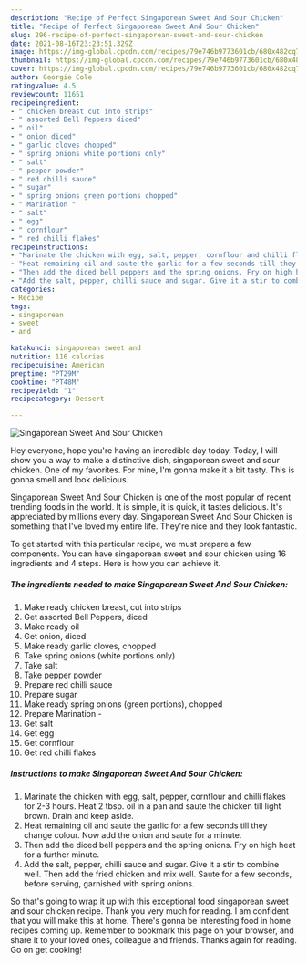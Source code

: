 ```yaml
---
description: "Recipe of Perfect Singaporean Sweet And Sour Chicken"
title: "Recipe of Perfect Singaporean Sweet And Sour Chicken"
slug: 296-recipe-of-perfect-singaporean-sweet-and-sour-chicken
date: 2021-08-16T23:23:51.329Z
image: https://img-global.cpcdn.com/recipes/79e746b9773601cb/680x482cq70/singaporean-sweet-and-sour-chicken-recipe-main-photo.jpg
thumbnail: https://img-global.cpcdn.com/recipes/79e746b9773601cb/680x482cq70/singaporean-sweet-and-sour-chicken-recipe-main-photo.jpg
cover: https://img-global.cpcdn.com/recipes/79e746b9773601cb/680x482cq70/singaporean-sweet-and-sour-chicken-recipe-main-photo.jpg
author: Georgie Cole
ratingvalue: 4.5
reviewcount: 11651
recipeingredient:
- " chicken breast cut into strips"
- " assorted Bell Peppers diced"
- " oil"
- " onion diced"
- " garlic cloves chopped"
- " spring onions white portions only"
- " salt"
- " pepper powder"
- " red chilli sauce"
- " sugar"
- " spring onions green portions chopped"
- " Marination "
- " salt"
- " egg"
- " cornflour"
- " red chilli flakes"
recipeinstructions:
- "Marinate the chicken with egg, salt, pepper, cornflour and chilli flakes for 2-3 hours. Heat 2 tbsp. oil in a pan and saute the chicken till light brown. Drain and keep aside."
- "Heat remaining oil and saute the garlic for a few seconds till they change colour. Now add the onion and saute for a minute."
- "Then add the diced bell peppers and the spring onions. Fry on high heat for a further minute."
- "Add the salt, pepper, chilli sauce and sugar. Give it a stir to combine well. Then add the fried chicken and mix well. Saute for a few seconds, before serving, garnished with spring onions."
categories:
- Recipe
tags:
- singaporean
- sweet
- and

katakunci: singaporean sweet and 
nutrition: 116 calories
recipecuisine: American
preptime: "PT29M"
cooktime: "PT48M"
recipeyield: "1"
recipecategory: Dessert

---
```



![Singaporean Sweet And Sour Chicken](https://img-global.cpcdn.com/recipes/79e746b9773601cb/680x482cq70/singaporean-sweet-and-sour-chicken-recipe-main-photo.jpg)

Hey everyone, hope you're having an incredible day today. Today, I will show you a way to make a distinctive dish, singaporean sweet and sour chicken. One of my favorites. For mine, I'm gonna make it a bit tasty. This is gonna smell and look delicious.



Singaporean Sweet And Sour Chicken is one of the most popular of recent trending foods in the world. It is simple, it is quick, it tastes delicious. It's appreciated by millions every day. Singaporean Sweet And Sour Chicken is something that I've loved my entire life. They're nice and they look fantastic.


To get started with this particular recipe, we must prepare a few components. You can have singaporean sweet and sour chicken using 16 ingredients and 4 steps. Here is how you can achieve it.

<!--inarticleads1-->

##### The ingredients needed to make Singaporean Sweet And Sour Chicken:

1. Make ready  chicken breast, cut into strips
1. Get  assorted Bell Peppers, diced
1. Make ready  oil
1. Get  onion, diced
1. Make ready  garlic cloves, chopped
1. Take  spring onions (white portions only)
1. Take  salt
1. Take  pepper powder
1. Prepare  red chilli sauce
1. Prepare  sugar
1. Make ready  spring onions (green portions), chopped
1. Prepare  Marination -
1. Get  salt
1. Get  egg
1. Get  cornflour
1. Get  red chilli flakes




<!--inarticleads2-->

##### Instructions to make Singaporean Sweet And Sour Chicken:

1. Marinate the chicken with egg, salt, pepper, cornflour and chilli flakes for 2-3 hours. Heat 2 tbsp. oil in a pan and saute the chicken till light brown. Drain and keep aside.
1. Heat remaining oil and saute the garlic for a few seconds till they change colour. Now add the onion and saute for a minute.
1. Then add the diced bell peppers and the spring onions. Fry on high heat for a further minute.
1. Add the salt, pepper, chilli sauce and sugar. Give it a stir to combine well. Then add the fried chicken and mix well. Saute for a few seconds, before serving, garnished with spring onions.




So that's going to wrap it up with this exceptional food singaporean sweet and sour chicken recipe. Thank you very much for reading. I am confident that you will make this at home. There's gonna be interesting food in home recipes coming up. Remember to bookmark this page on your browser, and share it to your loved ones, colleague and friends. Thanks again for reading. Go on get cooking!

